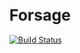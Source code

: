 
# Forsage #

[![Build Status](https://travis-ci.org/Umkerius/forsage.svg?branch=master)](https://travis-ci.org/Umkerius/forsage)
